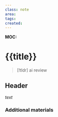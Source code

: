 ```yaml
---
class: note
area:
tags:
created:
---
```

**MOC:**

# {{title}}

> [!tldr] ai review
> 

## Header

*text*

### Additional materials